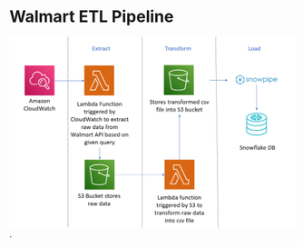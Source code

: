 # Walmart ETL Pipeline
![Walmart ETL pipeline](https://github.com/vebg25/Walmart-ETL-Pipeline/blob/main/Walmart%20ETL%20pipeline.png).
